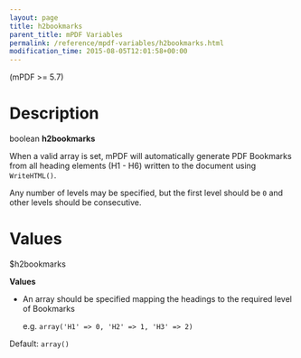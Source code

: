```yaml
---
layout: page
title: h2bookmarks
parent_title: mPDF Variables
permalink: /reference/mpdf-variables/h2bookmarks.html
modification_time: 2015-08-05T12:01:58+00:00
---
```


(mPDF >= 5.7)

# Description

boolean **h2bookmarks**

When a valid array is set, mPDF will automatically generate PDF Bookmarks from all heading elements (H1 - H6) written to 
the document using `WriteHTML()`.

Any number of levels may be specified, but the first level should be `0` and other levels should be consecutive.

# Values

<span class="parameter">$h2bookmarks</span>

**Values**

* An array should be specified mapping the headings to the required level of Bookmarks

  e.g. `array('H1' => 0, 'H2' => 1, 'H3' => 2)`

Default: `array()`

